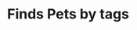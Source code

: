 ---
title: Finds Pets by tags
excerpt: >-
  Multiple tags can be provided with comma separated strings. Use tag1, tag2,
  tag3 for testing.
api:
  file: swagger.json
  operationId: findPetsByTags
deprecated: true
hidden: false
---